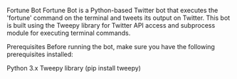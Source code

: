 Fortune Bot
Fortune Bot is a Python-based Twitter bot that executes the 'fortune' command on the terminal and tweets its output on Twitter. This bot is built using the Tweepy library for Twitter API access and subprocess module for executing terminal commands.

Prerequisites
Before running the bot, make sure you have the following prerequisites installed:

Python 3.x
Tweepy library (pip install tweepy)
